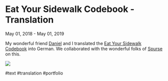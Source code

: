 # Eat Your Sidewalk Codebook - Translation
May 01, 2018 - May 01, 2019 

My wonderful friend [Daniel](https://drognitz.ch) and I translated the [Eat Your Sidewalk Codebook](https://eatyoursidewalk.org/products/the-codebook) into German. We  collaborated with the wonderful folks of [Spurse](http://www.spurse.org/) on this.

![](files/Untitled-6152665c-ce90-4c26-97f5-a7750711bc07-2a9b6fc1-8606-4861-9928-c829cce38e25.png)

#text #translation #portfolio